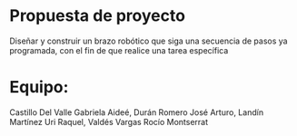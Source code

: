 # Propuesta de proyecto
Diseñar y construir un brazo robótico que siga una secuencia de pasos ya programada, con el fin de que realice una tarea específica

# Equipo:
Castillo Del Valle Gabriela Aideé,
Durán Romero José Arturo,
Landín Martínez Uri Raquel,
Valdés Vargas Rocío Montserrat
